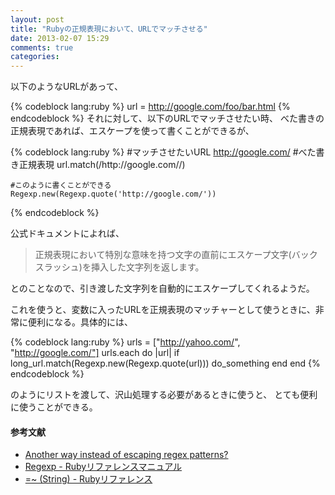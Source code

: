 ```yaml
---
layout: post
title: "Rubyの正規表現において、URLでマッチさせる"
date: 2013-02-07 15:29
comments: true
categories: 
---
```


以下のようなURLがあって、

{% codeblock lang:ruby %}
	url = http://google.com/foo/bar.html
{% endcodeblock %}
それに対して、以下のURLでマッチさせたい時、
べた書きの正規表現であれば、エスケープを使って書くことができるが、

{% codeblock lang:ruby %}
	#マッチさせたいURL
	http://google.com/
	#べた書き正規表現
	url.match(/http:\/\/google\.com\//)

	#このように書くことができる
	Regexp.new(Regexp.quote('http://google.com/'))
{% endcodeblock %}

公式ドキュメントによれば、

> 正規表現において特別な意味を持つ文字の直前にエスケープ文字(バックスラッシュ)を挿入した文字列を返します。

とのことなので、引き渡した文字列を自動的にエスケープしてくれるようだ。

これを使うと、変数に入ったURLを正規表現のマッチャーとして使うときに、非常に便利になる。具体的には、

{% codeblock lang:ruby %}
	urls = ["http://yahoo.com/", "http://google.com/"]
	urls.each do |url|
		if long_url.match(Regexp.new(Regexp.quote(url)))
			do_something
		end
	end
{% endcodeblock %}

のようにリストを渡して、沢山処理する必要があるときに使うと、
とても便利に使うことができる。

#### 参考文献

* [Another way instead of escaping regex patterns?](http://stackoverflow.com/questions/3518161/another-way-instead-of-escaping-regex-patterns)
* [Regexp - Rubyリファレンスマニュアル](http://www.ruby-lang.org/ja/old-man/html/Regexp.html)
* [=~ (String) - Rubyリファレンス](http://ref.xaio.jp/ruby/classes/string/match_operator) 

